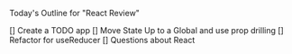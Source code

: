 Today's Outline for "React Review"

[] Create a TODO app
[] Move State Up to a Global and use prop drilling
[] Refactor for useReducer
[] Questions about React
